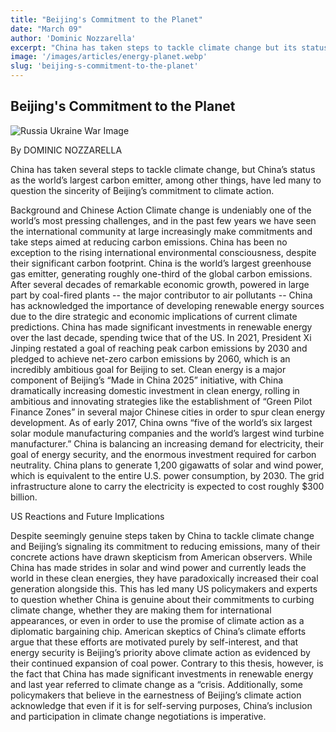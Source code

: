 ```yaml
---
title: "Beijing's Commitment to the Planet"
date: "March 09"
author: 'Dominic Nozzarella'
excerpt: "China has taken steps to tackle climate change but its status as the world’s largest carbon emitter have led many to question the sincerity of Beijing’s commitment to climate action."
image: '/images/articles/energy-planet.webp'
slug: 'beijing-s-commitment-to-the-planet'
---
```


## Beijing's Commitment to the Planet

![Russia Ukraine War Image](/images/articles/energy-planet.webp)

By DOMINIC NOZZARELLA

China has taken several steps to tackle climate change, but China’s status as the world’s largest carbon emitter, among other things, have led many to question the sincerity of Beijing’s commitment to climate action. 

Background and Chinese Action
Climate change is undeniably one of the world’s most pressing challenges, and in the past few years we have seen the international community at large increasingly make commitments and take steps aimed at reducing carbon emissions. China has been no exception to the rising international environmental consciousness, despite their significant carbon footprint. China is the world’s largest greenhouse gas emitter, generating roughly one-third of the global carbon emissions. After several decades of remarkable economic growth, powered in large part by coal-fired plants -- the major contributor to air pollutants -- China has acknowledged the importance of developing renewable energy sources due to the dire strategic and economic implications of current climate predictions. China has made significant investments in renewable energy over the last decade, spending twice that of the US. In 2021, President Xi Jinping restated a goal of reaching peak carbon emissions by 2030 and pledged to achieve net-zero carbon emissions by 2060, which is an incredibly ambitious goal for Beijing to set. Clean energy is a major component of Beijing’s “Made in China 2025” initiative, with China dramatically increasing domestic investment in clean energy, rolling in ambitious and innovating strategies like the establishment of “Green Pilot Finance Zones” in several major Chinese cities in order to spur clean energy development. As of early 2017, China owns “five of the world’s six largest solar module manufacturing companies and the world’s largest wind turbine manufacturer.” China is balancing an increasing demand for electricity, their goal of energy security, and the enormous investment required for carbon neutrality. China plans to generate 1,200 gigawatts of solar and wind power, which is equivalent to the entire U.S. power consumption, by 2030. The grid infrastructure alone to carry the electricity is expected to cost roughly $300 billion.


US Reactions and Future Implications

Despite seemingly genuine steps taken by China to tackle climate change and Beijing’s signaling its commitment to reducing emissions, many of their concrete actions have drawn skepticism from American observers. While China has made strides in solar and wind power and currently leads the world in these clean energies, they have paradoxically increased their coal generation alongside this. This has led many US policymakers and experts to question whether China is genuine about their commitments to curbing climate change, whether they are making them for international appearances, or even in order to use the promise of climate action as a diplomatic bargaining chip. American skeptics of China’s climate efforts argue that these efforts are motivated purely by self-interest, and that energy security is Beijing’s priority above climate action as evidenced by their continued expansion of coal power. Contrary to this thesis, however, is the fact that China has made significant investments in renewable energy and last year referred to climate change as a “crisis. Additionally, some policymakers that believe in the earnestness of Beijing’s climate action acknowledge that even if it is for self-serving purposes, China’s inclusion and participation in climate change negotiations is imperative. 